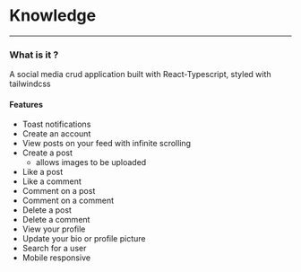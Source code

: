 # Knowledge
___

### What is it ? 

A social media crud application built with React-Typescript, styled with tailwindcss


#### Features
- Toast notifications
- Create an account
- View posts on your feed with infinite scrolling
- Create a post
  - allows images to be uploaded
- Like a post
- Like a comment
- Comment on a post
- Comment on a comment
- Delete a post
- Delete a comment
- View your profile
- Update your bio or profile picture
- Search for a user
- Mobile responsive
